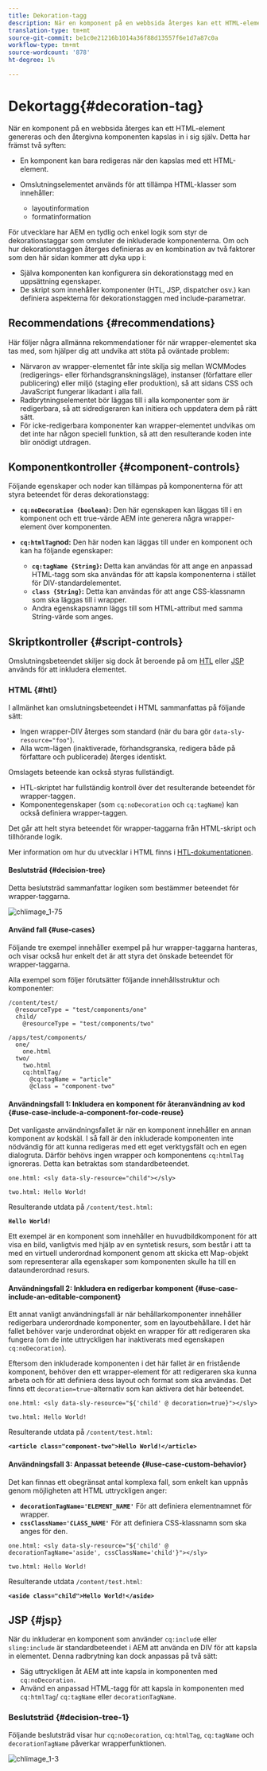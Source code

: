 ```yaml
---
title: Dekoration-tagg
description: När en komponent på en webbsida återges kan ett HTML-element genereras och den återgivna komponenten kapslas in i sig själv. För utvecklare har AEM en tydlig och enkel logik som styr de dekorationstaggar som omsluter de inkluderade komponenterna.
translation-type: tm+mt
source-git-commit: be1c0e21216b1014a36f88d13557f6e1d7a87c0a
workflow-type: tm+mt
source-wordcount: '878'
ht-degree: 1%

---
```



# Dekortagg{#decoration-tag}

När en komponent på en webbsida återges kan ett HTML-element genereras och den återgivna komponenten kapslas in i sig själv. Detta har främst två syften:

* En komponent kan bara redigeras när den kapslas med ett HTML-element.
* Omslutningselementet används för att tillämpa HTML-klasser som innehåller:

   * layoutinformation
   * formatinformation

För utvecklare har AEM en tydlig och enkel logik som styr de dekorationstaggar som omsluter de inkluderade komponenterna. Om och hur dekorationstaggen återges definieras av en kombination av två faktorer som den här sidan kommer att dyka upp i:

* Själva komponenten kan konfigurera sin dekorationstagg med en uppsättning egenskaper.
* De skript som innehåller komponenter (HTL, JSP, dispatcher osv.) kan definiera aspekterna för dekorationstaggen med include-parametrar.

## Recommendations {#recommendations}

Här följer några allmänna rekommendationer för när wrapper-elementet ska tas med, som hjälper dig att undvika att stöta på oväntade problem:

* Närvaron av wrapper-elementet får inte skilja sig mellan WCMModes (redigerings- eller förhandsgranskningsläge), instanser (författare eller publicering) eller miljö (staging eller produktion), så att sidans CSS och JavaScript fungerar likadant i alla fall.
* Radbrytningselementet bör läggas till i alla komponenter som är redigerbara, så att sidredigeraren kan initiera och uppdatera dem på rätt sätt.
* För icke-redigerbara komponenter kan wrapper-elementet undvikas om det inte har någon speciell funktion, så att den resulterande koden inte blir onödigt utdragen.

## Komponentkontroller {#component-controls}

Följande egenskaper och noder kan tillämpas på komponenterna för att styra beteendet för deras dekorationstagg:

* **`cq:noDecoration {boolean}`:** Den här egenskapen kan läggas till i en komponent och ett true-värde AEM inte generera några wrapper-element över komponenten.

* **`cq:htmlTag`nod:** Den här noden kan läggas till under en komponent och kan ha följande egenskaper:

   * **`cq:tagName {String}`:** Detta kan användas för att ange en anpassad HTML-tagg som ska användas för att kapsla komponenterna i stället för DIV-standardelementet.
   * **`class {String}`:** Detta kan användas för att ange CSS-klassnamn som ska läggas till i wrapper.
   * Andra egenskapsnamn läggs till som HTML-attribut med samma String-värde som anges.

## Skriptkontroller {#script-controls}

Omslutningsbeteendet skiljer sig dock åt beroende på om [HTL](/help/sites-developing/decoration-tag.md#htl) eller [JSP](/help/sites-developing/decoration-tag.md#jsp) används för att inkludera elementet.

### HTML {#htl}

I allmänhet kan omslutningsbeteendet i HTML sammanfattas på följande sätt:

* Ingen wrapper-DIV återges som standard (när du bara gör `data-sly-resource="foo"`).
* Alla wcm-lägen (inaktiverade, förhandsgranska, redigera både på författare och publicerade) återges identiskt.

Omslagets beteende kan också styras fullständigt.

* HTL-skriptet har fullständig kontroll över det resulterande beteendet för wrapper-taggen.
* Komponentegenskaper (som `cq:noDecoration` och `cq:tagName`) kan också definiera wrapper-taggen.

Det går att helt styra beteendet för wrapper-taggarna från HTML-skript och tillhörande logik.

Mer information om hur du utvecklar i HTML finns i [HTL-dokumentationen](https://docs.adobe.com/content/help/en/experience-manager-htl/using/overview.html).

#### Beslutsträd {#decision-tree}

Detta beslutsträd sammanfattar logiken som bestämmer beteendet för wrapper-taggarna.

![chlimage_1-75](assets/chlimage_1-75a.png)

#### Använd fall {#use-cases}

Följande tre exempel innehåller exempel på hur wrapper-taggarna hanteras, och visar också hur enkelt det är att styra det önskade beteendet för wrapper-taggarna.

Alla exempel som följer förutsätter följande innehållsstruktur och komponenter:

```
/content/test/
  @resourceType = "test/components/one"
  child/
    @resourceType = "test/components/two"
```

```
/apps/test/components/
  one/
    one.html
  two/
    two.html
    cq:htmlTag/
      @cq:tagName = "article"
      @class = "component-two"
```

#### Användningsfall 1: Inkludera en komponent för återanvändning av kod {#use-case-include-a-component-for-code-reuse}

Det vanligaste användningsfallet är när en komponent innehåller en annan komponent av kodskäl. I så fall är den inkluderade komponenten inte nödvändig för att kunna redigeras med ett eget verktygsfält och en egen dialogruta. Därför behövs ingen wrapper och komponentens `cq:htmlTag` ignoreras. Detta kan betraktas som standardbeteendet.

`one.html: <sly data-sly-resource="child"></sly>`

`two.html: Hello World!`

Resulterande utdata på `/content/test.html`:

**`Hello World!`**

Ett exempel är en komponent som innehåller en huvudbildkomponent för att visa en bild, vanligtvis med hjälp av en syntetisk resurs, som består i att ta med en virtuell underordnad komponent genom att skicka ett Map-objekt som representerar alla egenskaper som komponenten skulle ha till en dataunderordnad resurs.

#### Användningsfall 2: Inkludera en redigerbar komponent {#use-case-include-an-editable-component}

Ett annat vanligt användningsfall är när behållarkomponenter innehåller redigerbara underordnade komponenter, som en layoutbehållare. I det här fallet behöver varje underordnat objekt en wrapper för att redigeraren ska fungera (om de inte uttryckligen har inaktiverats med egenskapen `cq:noDecoration`).

Eftersom den inkluderade komponenten i det här fallet är en fristående komponent, behöver den ett wrapper-element för att redigeraren ska kunna arbeta och för att definiera dess layout och format som ska användas. Det finns ett `decoration=true`-alternativ som kan aktivera det här beteendet.

`one.html: <sly data-sly-resource="${'child' @ decoration=true}"></sly>`

`two.html: Hello World!`

Resulterande utdata på `/content/test.html`:

**`<article class="component-two">Hello World!</article>`**

#### Användningsfall 3: Anpassat beteende {#use-case-custom-behavior}

Det kan finnas ett obegränsat antal komplexa fall, som enkelt kan uppnås genom möjligheten att HTML uttryckligen anger:

* **`decorationTagName='ELEMENT_NAME'`** För att definiera elementnamnet för wrapper.
* **`cssClassName='CLASS_NAME'`** För att definiera CSS-klassnamn som ska anges för den.

`one.html: <sly data-sly-resource="${'child' @ decorationTagName='aside', cssClassName='child'}"></sly>`

`two.html: Hello World!`

Resulterande utdata `/content/test.html`:

**`<aside class="child">Hello World!</aside>`**

## JSP {#jsp}

När du inkluderar en komponent som använder `cq:includ`e eller `sling:include` är standardbeteendet i AEM att använda en DIV för att kapsla in elementet. Denna radbrytning kan dock anpassas på två sätt:

* Säg uttryckligen åt AEM att inte kapsla in komponenten med `cq:noDecoration`.
* Använd en anpassad HTML-tagg för att kapsla in komponenten med `cq:htmlTag`/ `cq:tagName` eller `decorationTagName`.

### Beslutsträd {#decision-tree-1}

Följande beslutsträd visar hur `cq:noDecoration`, `cq:htmlTag`, `cq:tagName` och `decorationTagName` påverkar wrapperfunktionen.

![chlimage_1-3](assets/chlimage_1-3a.jpeg)

